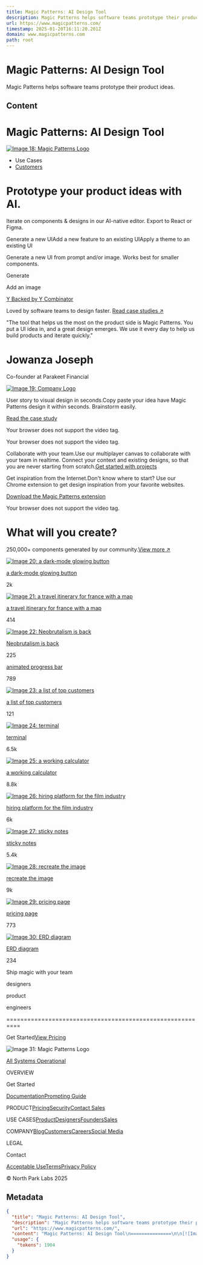 ```yaml
---
title: Magic Patterns: AI Design Tool
description: Magic Patterns helps software teams prototype their product ideas.
url: https://www.magicpatterns.com/
timestamp: 2025-01-20T16:11:20.201Z
domain: www.magicpatterns.com
path: root
---
```


# Magic Patterns: AI Design Tool


Magic Patterns helps software teams prototype their product ideas.


## Content

Magic Patterns: AI Design Tool
===============

[![Image 18: Magic Patterns Logo](https://www.magicpatterns.com/magicpatterns_logo_light.svg)](https://www.magicpatterns.com/)

*   Use Cases
*   [Customers](https://www.magicpatterns.com/customers)

Prototype your product ideas with AI.
=====================================

Iterate on components & designs in our AI-native editor. Export to React or Figma.

Generate a new UIAdd a new feature to an existing UIApply a theme to an existing UI

Generate a new UI from prompt and/or image. Works best for smaller components.

Generate

Add an image

[Y Backed by Y Combinator](https://www.magicpatterns.com/qRH2NSSguCEwqh4LY2ebTe)

Loved by software teams to design faster. [Read case studies ↗](https://www.magicpatterns.com/customers)

[](https://www.magicpatterns.com/customers)

"The tool that helps us the most on the product side is Magic Patterns. You put a UI idea in, and a great design emerges. We use it every day to help us build products and iterate quickly."

Jowanza Joseph
==============

Co-founder at Parakeet Financial

[![Image 19: Company Logo](https://www.magicpatterns.com/parakeet.jpeg)](https://www.parakeetfinancial.com/)

User story to visual design in seconds.Copy paste your idea have Magic Patterns design it within seconds. Brainstorm easily.

[Read the case study](https://www.magicpatterns.com/customers/wonderchat)

Your browser does not support the video tag.

Your browser does not support the video tag.

Collaborate with your team.Use our multiplayer canvas to collaborate with your team in realtime. Connect your context and existing designs, so that you are never starting from scratch.[Get started with projects](https://www.magicpatterns.com/docs/documentation/projects/getting-started)

Get inspiration from the Internet.Don't know where to start? Use our Chrome extension to get design inspiration from your favorite websites.

[Download the Magic Patterns extension](https://chromewebstore.google.com/detail/magic-patterns-html-to-re/chgehghmhgihgmpmdjpolhkcnhkokdfp?hl=en)

Your browser does not support the video tag.

What will you create?
=====================

250,000+ components generated by our community.[View more ↗](https://www.magicpatterns.com/catalog)

[![Image 20: a dark-mode glowing button](https://www.magicpatterns.com/landing-page-showcase/Button.png)](https://www.magicpatterns.com/ftaKbNaj2yrrYdtmYuMrTC)

[a dark-mode glowing button](https://www.magicpatterns.com/ftaKbNaj2yrrYdtmYuMrTC)

2k

[![Image 21: a travel itinerary for france with a map](https://www.magicpatterns.com/landing-page-showcase/Travel.png)](https://www.magicpatterns.com/rSHEELY7MxpxLMnP3TYkBE)

[a travel itinerary for france with a map](https://www.magicpatterns.com/rSHEELY7MxpxLMnP3TYkBE)

414

[![Image 22: Neobrutalism is back](https://www.magicpatterns.com/landing-page-showcase/Neobrutalism.png)](https://www.magicpatterns.com/4bGXPqWHYntHWfMjp2AAcV)

[Neobrutalism is back](https://www.magicpatterns.com/4bGXPqWHYntHWfMjp2AAcV)

225

[](https://www.magicpatterns.com/23mV3bPrZzRFgcTjB2mNPP)

[animated progress bar](https://www.magicpatterns.com/23mV3bPrZzRFgcTjB2mNPP)

789

[![Image 23: a list of top customers](https://www.magicpatterns.com/landing-page-showcase/Customers.png)](https://www.magicpatterns.com/cw3XeCRpBEeGpbiGD78DyY)

[a list of top customers](https://www.magicpatterns.com/cw3XeCRpBEeGpbiGD78DyY)

121

[![Image 24: terminal](https://www.magicpatterns.com/landing-page-showcase/Terminal.png)](https://www.magicpatterns.com/4oApr7qGm2LxVzQThkFKLg)

[terminal](https://www.magicpatterns.com/4oApr7qGm2LxVzQThkFKLg)

6.5k

[![Image 25: a working calculator](https://www.magicpatterns.com/landing-page-showcase/Calculator.png)](https://www.magicpatterns.com/neW2Sf7BtzjJ34hZJAWpLe)

[a working calculator](https://www.magicpatterns.com/neW2Sf7BtzjJ34hZJAWpLe)

8.8k

[![Image 26: hiring platform for the film industry](https://www.magicpatterns.com/landing-page-showcase/Tagging.png)](https://www.magicpatterns.com/rbg6RGzZNZTB2d9GFGg2d5)

[hiring platform for the film industry](https://www.magicpatterns.com/rbg6RGzZNZTB2d9GFGg2d5)

6k

[![Image 27: sticky notes](https://www.magicpatterns.com/landing-page-showcase/StickyNotes.png)](https://www.magicpatterns.com/7vVcq1QjTue7FLjvYjou3M)

[sticky notes](https://www.magicpatterns.com/7vVcq1QjTue7FLjvYjou3M)

5.4k

[![Image 28: recreate the image](https://www.magicpatterns.com/landing-page-showcase/Hackernews.png)](https://www.magicpatterns.com/k4wvJTCyNA26NvXSAhQjKE)

[recreate the image](https://www.magicpatterns.com/k4wvJTCyNA26NvXSAhQjKE)

9k

[![Image 29: pricing page](https://www.magicpatterns.com/landing-page-showcase/PricingPage.png)](https://www.magicpatterns.com/tPaLFNtSNtFeBCS8PYUZqb)

[pricing page](https://www.magicpatterns.com/tPaLFNtSNtFeBCS8PYUZqb)

773

[![Image 30: ERD diagram](https://www.magicpatterns.com/landing-page-showcase/ERD.png)](https://www.magicpatterns.com/bmSH9Ds5YqhrmxR4KLezic)

[ERD diagram](https://www.magicpatterns.com/bmSH9Ds5YqhrmxR4KLezic)

234

Ship magic with your team

designers

product

engineers


==========================================================

Get Started[View Pricing](https://www.magicpatterns.com/pricing)

![Image 31: Magic Patterns Logo](https://www.magicpatterns.com/magicpatterns_logo_light.svg)

[All Systems Operational](https://magicpatterns.statuspage.io/)

[](https://twitter.com/magicpatterns)[](https://github.com/magicpatterns)[](https://www.linkedin.com/company/magicpatterns)[](https://join.slack.com/t/magic-patterns/shared_invite/zt-1ps2xtxh0-2NaixFfFzSKZbr5gw_AHfA)

OVERVIEW

Get Started

[Documentation](https://www.magicpatterns.com/docs/documentation/get-started/introduction)[Prompting Guide](https://www.magicpatterns.com/docs/documentation/get-started/prompting)

PRODUCT[Pricing](https://www.magicpatterns.com/pricing)[Security](https://www.magicpatterns.com/docs/documentation/enterprise/security)[Contact Sales](https://cal.com/adanilowicz/generating-custom-ui-with-patterns)

USE CASES[Product](https://www.magicpatterns.com/teams/product)[Designers](https://www.magicpatterns.com/teams/designers)[Founders](https://www.magicpatterns.com/teams/startups)[Sales](https://www.magicpatterns.com/teams/sales)

COMPANY[Blog](https://www.magicpatterns.com/blog)[Customers](https://www.magicpatterns.com/customers)[Careers](https://magicpatterns.notion.site/magicpatterns/Jobs-at-Magic-Patterns-56c741e19619434daaf2968f443ee992)[Social Media](https://twitter.com/magicpatterns)

LEGAL

Contact

[Acceptable Use](https://www.magicpatterns.com/docs/documentation/legal/acceptable-use)[Terms](https://www.magicpatterns.com/docs/documentation/legal/terms)[Privacy Policy](https://www.magicpatterns.com/docs/documentation/legal/privacy)

© North Park Labs 2025

## Metadata

```json
{
  "title": "Magic Patterns: AI Design Tool",
  "description": "Magic Patterns helps software teams prototype their product ideas.",
  "url": "https://www.magicpatterns.com/",
  "content": "Magic Patterns: AI Design Tool\n===============\n\n[![Image 18: Magic Patterns Logo](https://www.magicpatterns.com/magicpatterns_logo_light.svg)](https://www.magicpatterns.com/)\n\n*   Use Cases\n*   [Customers](https://www.magicpatterns.com/customers)\n\nPrototype your product ideas with AI.\n=====================================\n\nIterate on components & designs in our AI-native editor. Export to React or Figma.\n\nGenerate a new UIAdd a new feature to an existing UIApply a theme to an existing UI\n\nGenerate a new UI from prompt and/or image. Works best for smaller components.\n\nGenerate\n\nAdd an image\n\n[Y Backed by Y Combinator](https://www.magicpatterns.com/qRH2NSSguCEwqh4LY2ebTe)\n\nLoved by software teams to design faster. [Read case studies ↗](https://www.magicpatterns.com/customers)\n\n[](https://www.magicpatterns.com/customers)\n\n\"The tool that helps us the most on the product side is Magic Patterns. You put a UI idea in, and a great design emerges. We use it every day to help us build products and iterate quickly.\"\n\nJowanza Joseph\n==============\n\nCo-founder at Parakeet Financial\n\n[![Image 19: Company Logo](https://www.magicpatterns.com/parakeet.jpeg)](https://www.parakeetfinancial.com/)\n\nUser story to visual design in seconds.Copy paste your idea have Magic Patterns design it within seconds. Brainstorm easily.\n\n[Read the case study](https://www.magicpatterns.com/customers/wonderchat)\n\nYour browser does not support the video tag.\n\nYour browser does not support the video tag.\n\nCollaborate with your team.Use our multiplayer canvas to collaborate with your team in realtime. Connect your context and existing designs, so that you are never starting from scratch.[Get started with projects](https://www.magicpatterns.com/docs/documentation/projects/getting-started)\n\nGet inspiration from the Internet.Don't know where to start? Use our Chrome extension to get design inspiration from your favorite websites.\n\n[Download the Magic Patterns extension](https://chromewebstore.google.com/detail/magic-patterns-html-to-re/chgehghmhgihgmpmdjpolhkcnhkokdfp?hl=en)\n\nYour browser does not support the video tag.\n\nWhat will you create?\n=====================\n\n250,000+ components generated by our community.[View more ↗](https://www.magicpatterns.com/catalog)\n\n[![Image 20: a dark-mode glowing button](https://www.magicpatterns.com/landing-page-showcase/Button.png)](https://www.magicpatterns.com/ftaKbNaj2yrrYdtmYuMrTC)\n\n[a dark-mode glowing button](https://www.magicpatterns.com/ftaKbNaj2yrrYdtmYuMrTC)\n\n2k\n\n[![Image 21: a travel itinerary for france with a map](https://www.magicpatterns.com/landing-page-showcase/Travel.png)](https://www.magicpatterns.com/rSHEELY7MxpxLMnP3TYkBE)\n\n[a travel itinerary for france with a map](https://www.magicpatterns.com/rSHEELY7MxpxLMnP3TYkBE)\n\n414\n\n[![Image 22: Neobrutalism is back](https://www.magicpatterns.com/landing-page-showcase/Neobrutalism.png)](https://www.magicpatterns.com/4bGXPqWHYntHWfMjp2AAcV)\n\n[Neobrutalism is back](https://www.magicpatterns.com/4bGXPqWHYntHWfMjp2AAcV)\n\n225\n\n[](https://www.magicpatterns.com/23mV3bPrZzRFgcTjB2mNPP)\n\n[animated progress bar](https://www.magicpatterns.com/23mV3bPrZzRFgcTjB2mNPP)\n\n789\n\n[![Image 23: a list of top customers](https://www.magicpatterns.com/landing-page-showcase/Customers.png)](https://www.magicpatterns.com/cw3XeCRpBEeGpbiGD78DyY)\n\n[a list of top customers](https://www.magicpatterns.com/cw3XeCRpBEeGpbiGD78DyY)\n\n121\n\n[![Image 24: terminal](https://www.magicpatterns.com/landing-page-showcase/Terminal.png)](https://www.magicpatterns.com/4oApr7qGm2LxVzQThkFKLg)\n\n[terminal](https://www.magicpatterns.com/4oApr7qGm2LxVzQThkFKLg)\n\n6.5k\n\n[![Image 25: a working calculator](https://www.magicpatterns.com/landing-page-showcase/Calculator.png)](https://www.magicpatterns.com/neW2Sf7BtzjJ34hZJAWpLe)\n\n[a working calculator](https://www.magicpatterns.com/neW2Sf7BtzjJ34hZJAWpLe)\n\n8.8k\n\n[![Image 26: hiring platform for the film industry](https://www.magicpatterns.com/landing-page-showcase/Tagging.png)](https://www.magicpatterns.com/rbg6RGzZNZTB2d9GFGg2d5)\n\n[hiring platform for the film industry](https://www.magicpatterns.com/rbg6RGzZNZTB2d9GFGg2d5)\n\n6k\n\n[![Image 27: sticky notes](https://www.magicpatterns.com/landing-page-showcase/StickyNotes.png)](https://www.magicpatterns.com/7vVcq1QjTue7FLjvYjou3M)\n\n[sticky notes](https://www.magicpatterns.com/7vVcq1QjTue7FLjvYjou3M)\n\n5.4k\n\n[![Image 28: recreate the image](https://www.magicpatterns.com/landing-page-showcase/Hackernews.png)](https://www.magicpatterns.com/k4wvJTCyNA26NvXSAhQjKE)\n\n[recreate the image](https://www.magicpatterns.com/k4wvJTCyNA26NvXSAhQjKE)\n\n9k\n\n[![Image 29: pricing page](https://www.magicpatterns.com/landing-page-showcase/PricingPage.png)](https://www.magicpatterns.com/tPaLFNtSNtFeBCS8PYUZqb)\n\n[pricing page](https://www.magicpatterns.com/tPaLFNtSNtFeBCS8PYUZqb)\n\n773\n\n[![Image 30: ERD diagram](https://www.magicpatterns.com/landing-page-showcase/ERD.png)](https://www.magicpatterns.com/bmSH9Ds5YqhrmxR4KLezic)\n\n[ERD diagram](https://www.magicpatterns.com/bmSH9Ds5YqhrmxR4KLezic)\n\n234\n\nShip magic with your team\n\ndesigners\n\nproduct\n\nengineers\n\n\n==========================================================\n\nGet Started[View Pricing](https://www.magicpatterns.com/pricing)\n\n![Image 31: Magic Patterns Logo](https://www.magicpatterns.com/magicpatterns_logo_light.svg)\n\n[All Systems Operational](https://magicpatterns.statuspage.io/)\n\n[](https://twitter.com/magicpatterns)[](https://github.com/magicpatterns)[](https://www.linkedin.com/company/magicpatterns)[](https://join.slack.com/t/magic-patterns/shared_invite/zt-1ps2xtxh0-2NaixFfFzSKZbr5gw_AHfA)\n\nOVERVIEW\n\nGet Started\n\n[Documentation](https://www.magicpatterns.com/docs/documentation/get-started/introduction)[Prompting Guide](https://www.magicpatterns.com/docs/documentation/get-started/prompting)\n\nPRODUCT[Pricing](https://www.magicpatterns.com/pricing)[Security](https://www.magicpatterns.com/docs/documentation/enterprise/security)[Contact Sales](https://cal.com/adanilowicz/generating-custom-ui-with-patterns)\n\nUSE CASES[Product](https://www.magicpatterns.com/teams/product)[Designers](https://www.magicpatterns.com/teams/designers)[Founders](https://www.magicpatterns.com/teams/startups)[Sales](https://www.magicpatterns.com/teams/sales)\n\nCOMPANY[Blog](https://www.magicpatterns.com/blog)[Customers](https://www.magicpatterns.com/customers)[Careers](https://magicpatterns.notion.site/magicpatterns/Jobs-at-Magic-Patterns-56c741e19619434daaf2968f443ee992)[Social Media](https://twitter.com/magicpatterns)\n\nLEGAL\n\nContact\n\n[Acceptable Use](https://www.magicpatterns.com/docs/documentation/legal/acceptable-use)[Terms](https://www.magicpatterns.com/docs/documentation/legal/terms)[Privacy Policy](https://www.magicpatterns.com/docs/documentation/legal/privacy)\n\n© North Park Labs 2025",
  "usage": {
    "tokens": 1904
  }
}
```
